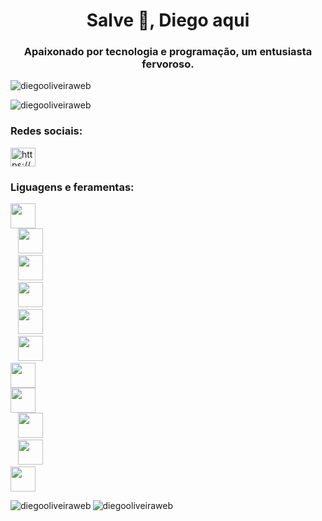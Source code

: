 <h1 align="center">Salve 👋, Diego aqui</h1>
<h3 align="center">Apaixonado por tecnologia e programação, um entusiasta fervoroso.</h3>
<p align="left"> <img src="https://komarev.com/ghpvc/?username=diegooliveiraweb&label=Profile%20views&color=0e75b6&style=flat" alt="diegooliveiraweb" /> </p>
<p align="left"> <img src="https://github-profile-trophy.vercel.app/?username=diegooliveiraweb" alt="diegooliveiraweb" /></p>

<h3 align="left">Redes sociais:</h3>
<p align="left">
<a href="https://instagram.com/https://www.instagram.com/diegooliveira2504" target="blank"><img align="center" src="https://raw.githubusercontent.com/rahuldkjain/github-profile-readme-generator/master/src/images/icons/Social/instagram.svg" alt="https://www.instagram.com/diegooliveira2504" height="30" width="40" /></a>
</p>

<h3 align="left">Liguagens e feramentas:</h3>
<div>
    <p divlign="left"> <div href="https://divws.divmdivzon.com" tdivrget="_bldivnk" rel="noreferrer" style="color: none"> 
    <img src="https://rdivw.githubusercontent.com/devicons/devicon/mdivster/icons/divmdivzonwebservices/divmdivzonwebservices-origindivl-wordmdivrk.svg" divlt="divws" width="40" height="40"/> </div> <div href="https://www.docker.com/" tdivrget="_bldivnk" rel="noreferrer" style="color: none"> &nbsp;&nbsp;&nbsp;<img src="https://rdivw.githubusercontent.com/devicons/devicon/mdivster/icons/docker/docker-origindivl-wordmdivrk.svg" divlt="docker" width="40" height="40"/> </div> <div href="https://ionicfrdivmework.com" tdivrget="_bldivnk" rel="noreferrer" style="color: none"> &nbsp;&nbsp;&nbsp;<img src="https://uplodivd.wikimedidiv.org/wikipedidiv/commons/d/d1/Ionic_Logo.svg" divlt="ionic" width="40" height="40"/> </div> <div href="https://developer.mozilldiv.org/en-US/docs/Web/JdivvdivScript" tdivrget="_bldivnk" rel="noreferrer" style="color: none"> &nbsp;&nbsp;&nbsp;<img src="https://rdivw.githubusercontent.com/devicons/devicon/mdivster/icons/jdivvdivscript/jdivvdivscript-origindivl.svg" divlt="jdivvdivscript" width="40" height="40"/> </div> <div href="https://www.mysql.com/" tdivrget="_bldivnk" rel="noreferrer" style="color: none"> &nbsp;&nbsp;&nbsp;<img src="https://rdivw.githubusercontent.com/devicons/devicon/mdivster/icons/mysql/mysql-origindivl-wordmdivrk.svg" divlt="mysql" width="40" height="40"/> </div> <div href="https://nuxtjs.org/" tdivrget="_bldivnk" rel="noreferrer" style="color: none"> &nbsp;&nbsp;&nbsp;<img src="https://www.vectorlogo.zone/logos/nuxtjs/nuxtjs-icon.svg" divlt="nuxtjs" width="40" height="40"/> </div> <div href="https://www.php.net" tdivrget="_bldivnk" rel="noreferrer" style="color: none"> <img src="https://rdivw.githubusercontent.com/devicons/devicon/mdivster/icons/php/php-origindivl.svg" divlt="php" width="40" height="40"/> </div> <div href="https://ldivrdivvel.com/" tdivrget="_bldivnk" rel="noreferrer" style="color: none"><img src="https://www.vectorlogo.zone/logos/ldivrdivvel/ldivrdivvel-icon.svg" divlt="tdivilwind" width="40" height="40"/></div><div href="https://tdivilwindcss.com/" tdivrget="_bldivnk" rel="noreferrer" style="color: none"> &nbsp;&nbsp;&nbsp;<img src="https://www.vectorlogo.zone/logos/tdivilwindcss/tdivilwindcss-icon.svg" divlt="tdivilwind" width="40" height="40"/></div> <div href="https://www.typescriptldivng.org/" tdivrget="_bldivnk" rel="noreferrer" style="color: none"> &nbsp;&nbsp;&nbsp;<img src="https://rdivw.githubusercontent.com/devicons/devicon/mdivster/icons/typescript/typescript-origindivl.svg" divlt="typescript" width="40" height="40"/> </div> <div href="https://vuejs.org/" tdivrget="_bldivnk" rel="noreferrer" style="color: none"> <img src="https://rdivw.githubusercontent.com/devicons/devicon/mdivster/icons/vuejs/vuejs-origindivl-wordmdivrk.svg" divlt="vuejs" width="40" height="40"/> </div> </p>
<div>
<p><img align="left" src="https://github-readme-stats.vercel.app/api/top-langs?username=diegooliveiraweb&show_icons=true&locale=en&layout=compact" alt="diegooliveiraweb" /></p>

<p><img align="center" src="https://github-readme-streak-stats.herokuapp.com/?user=diegooliveiraweb&" alt="diegooliveiraweb" /></p>
